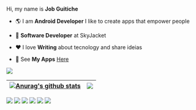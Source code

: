 Hi, my name is **Job Guitiche**

- 🌎 I am **Android Developer** I like to create apps that empower people

- 💼 **Software Developer** at SkyJacket

- ❤️ I love **Writing** about tecnology and share ideias

- 📱 See **My Apps** [Here](https://play.google.com/store/apps/dev?id=6572654544819443309&hl=pt)

![](https://komarev.com/ghpvc/?username=jobguitiche)

<!-- <div align="left">
  <a href="https://github.com/jobguitiche">
  <img height="180em" src="https://github-readme-stats.vercel.app/api?username=jobguitiche&show_icons=true&theme=tokyonight&include_all_commits=true&count_private=true"/>
  <img height="180em" src="https://github-readme-stats.vercel.app/api/top-langs/?username=jobguitiche&layout=compact&langs_count=7&theme=tokyonight"/>        
</div> -->

| <a href="https://github.com/jobguitiche/github-readme-stats"><img align="center" src="https://github-readme-stats.vercel.app/api?username=jobguitiche&show_icons=true&include_all_commits=true&theme=default&hide_border=true&icon_color=E01462" alt="Anurag's github stats" /></a> | <a href="https://github.com/jobguitiche/github-readme-stats"><img align="center" src="https://github-readme-stats.vercel.app/api/top-langs/?username=jobguitiche&layout=compact&theme=default&hide_border=true" /></a> |
| ------------- | ------------- |

<div>
  <a href="https://www.linkedin.com/in/job-guitiche/" target="_blank"><img src="https://img.shields.io/badge/-LinkedIn-%230077B5?style=for-the-badge&logo=linkedin&logoColor=white" target="_blank"></a>
  <a href="https://play.google.com/store/apps/dev?id=6572654544819443309&hl=pt" target="_blank"><img src="https://img.shields.io/badge/Google_Play-07c15e?style=for-the-badge&logo=google-play&logoColor=white" target="_blank"></a>    
  <a href="https://medium.com/@jobguitiche" target="_blank"><img src="https://img.shields.io/badge/Medium-12100E?style=for-the-badge&logo=medium&logoColor=white" target="_blank"></a>
  <a href="https://www.behance.net/job_guitiche" target="_blank"><img src="https://img.shields.io/badge/-Behance-%230077B5?style=for-the-badge&logo=behance&logoColor=white" target="_blank"></a>
  <a href="https://www.instagram.com/job.guitiche.dev/" target="_blank"><img src="https://img.shields.io/badge/-Instagram-%23E4405F?style=for-the-badge&logo=instagram&logoColor=white" target="_blank"></a>         
  <a href="https://twitter.com/job_guitiche" target="_blank"><img src="https://img.shields.io/badge/Twitter-1DA1F2?style=for-the-badge&logo=twitter&logoColor=white" target="_blank"></a>
</div>

